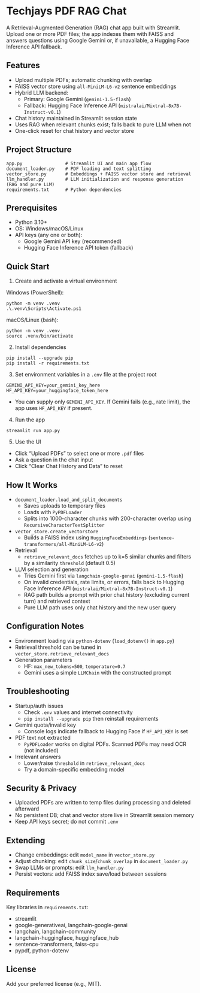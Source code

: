 
# Techjays PDF RAG Chat 

A Retrieval-Augmented Generation (RAG) chat app built with Streamlit. Upload one or more PDF files; the app indexes them with FAISS and answers questions using Google Gemini or, if unavailable, a Hugging Face Inference API fallback.

## Features
- Upload multiple PDFs; automatic chunking with overlap
- FAISS vector store using `all-MiniLM-L6-v2` sentence embeddings
- Hybrid LLM backend:
  - Primary: Google Gemini (`gemini-1.5-flash`)
  - Fallback: Hugging Face Inference API (`mistralai/Mixtral-8x7B-Instruct-v0.1`)
- Chat history maintained in Streamlit session state
- Uses RAG when relevant chunks exist; falls back to pure LLM when not
- One-click reset for chat history and vector store

## Project Structure

```
app.py                # Streamlit UI and main app flow
document_loader.py    # PDF loading and text splitting
vector_store.py       # Embeddings + FAISS vector store and retrieval
llm_handler.py        # LLM initialization and response generation (RAG and pure LLM)
requirements.txt      # Python dependencies
```

## Prerequisites
- Python 3.10+
- OS: Windows/macOS/Linux
- API keys (any one or both):
  - Google Gemini API key (recommended)
  - Hugging Face Inference API token (fallback)

## Quick Start

1) Create and activate a virtual environment

Windows (PowerShell):
```
python -m venv .venv
.\.venv\Scripts\Activate.ps1
```

macOS/Linux (bash):
```
python -m venv .venv
source .venv/bin/activate
```

2) Install dependencies
```
pip install --upgrade pip
pip install -r requirements.txt
```

3) Set environment variables in a `.env` file at the project root
```
GEMINI_API_KEY=your_gemini_key_here
HF_API_KEY=your_huggingface_token_here
```
- You can supply only `GEMINI_API_KEY`. If Gemini fails (e.g., rate limit), the app uses `HF_API_KEY` if present.

4) Run the app
```
streamlit run app.py
```

5) Use the UI
- Click “Upload PDFs” to select one or more `.pdf` files
- Ask a question in the chat input
- Click “Clear Chat History and Data” to reset

## How It Works
- `document_loader.load_and_split_documents`
  - Saves uploads to temporary files
  - Loads with `PyPDFLoader`
  - Splits into 1000-character chunks with 200-character overlap using `RecursiveCharacterTextSplitter`
- `vector_store.create_vectorstore`
  - Builds a FAISS index using `HuggingFaceEmbeddings` (`sentence-transformers/all-MiniLM-L6-v2`)
- Retrieval
  - `retrieve_relevant_docs` fetches up to k=5 similar chunks and filters by a similarity `threshold` (default 0.5)
- LLM selection and generation
  - Tries Gemini first via `langchain-google-genai` (`gemini-1.5-flash`)
  - On invalid credentials, rate limits, or errors, falls back to Hugging Face Inference API (`mistralai/Mixtral-8x7B-Instruct-v0.1`)
  - RAG path builds a prompt with prior chat history (excluding current turn) and retrieved context
  - Pure LLM path uses only chat history and the new user query

## Configuration Notes
- Environment loading via `python-dotenv` (`load_dotenv()` in `app.py`)
- Retrieval threshold can be tuned in `vector_store.retrieve_relevant_docs`
- Generation parameters
  - HF: `max_new_tokens=500`, `temperature=0.7`
  - Gemini uses a simple `LLMChain` with the constructed prompt

## Troubleshooting
- Startup/auth issues
  - Check `.env` values and internet connectivity
  - `pip install --upgrade pip` then reinstall requirements
- Gemini quota/invalid key
  - Console logs indicate fallback to Hugging Face if `HF_API_KEY` is set
- PDF text not extracted
  - `PyPDFLoader` works on digital PDFs. Scanned PDFs may need OCR (not included)
- Irrelevant answers
  - Lower/raise `threshold` in `retrieve_relevant_docs`
  - Try a domain-specific embedding model

## Security & Privacy
- Uploaded PDFs are written to temp files during processing and deleted afterward
- No persistent DB; chat and vector store live in Streamlit session memory
- Keep API keys secret; do not commit `.env`

## Extending
- Change embeddings: edit `model_name` in `vector_store.py`
- Adjust chunking: edit `chunk_size`/`chunk_overlap` in `document_loader.py`
- Swap LLMs or prompts: edit `llm_handler.py`
- Persist vectors: add FAISS index save/load between sessions

## Requirements
Key libraries in `requirements.txt`:
- streamlit
- google-generativeai, langchain-google-genai
- langchain, langchain-community
- langchain-huggingface, huggingface_hub
- sentence-transformers, faiss-cpu
- pypdf, python-dotenv

## License
Add your preferred license (e.g., MIT).

